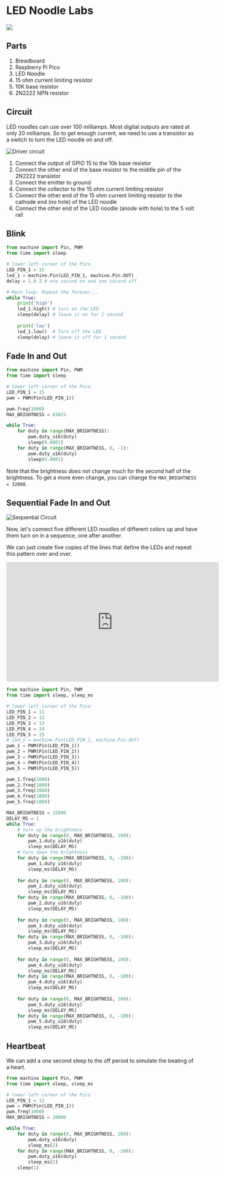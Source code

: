 # LED Noodle Labs

![](led-noodle-01.jpg)

## Parts

1. Breadboard
2. Raspberry Pi Pico
3. LED Noodle
4. 15 ohm current limiting resistor
5. 10K base resistor
6. 2N2222 NPN resistor

## Circuit

LED noodles can use over 100 milliamps.
Most digital outputs are rated at only 20 milliamps.
So to get enough current, we need to use a transistor
as a switch to turn the LED noodle on and off.

![Driver circuit](./driver-circuit.png)

1. Connect the output of GPIO 15 to the 10k base resistor
2. Connect the other end of the base resistor to the middle pin of the 2N2222 transistor
3. Connect the emitter to ground
4. Connect the collector to the 15 ohm current limiting resistor
5. Connect the other end of the 15 ohm current limiting resistor to the cathode end (no hole) of the LED noodle
6. Connect the other end of the LED noodle (anode with hole) to the 5 volt rail

## Blink

```py
from machine import Pin, PWM
from time import sleep

# lower left corner of the Pico
LED_PIN_1 = 15
led_1 = machine.Pin(LED_PIN_1, machine.Pin.OUT)
delay = 1.0 3 # one second on and one second off

# Main loop: Repeat the forever...
while True:
    print('high')
    led_1.high() # turn on the LED
    sleep(delay) # leave it on for 1 second
    
    print('low')
    led_1.low()  # Turn off the LED
    sleep(delay) # leave it off for 1 second
```

## Fade In and Out

```py
from machine import Pin, PWM
from time import sleep

# lower left corner of the Pico
LED_PIN_1 = 15
pwm = PWM(Pin(LED_PIN_1))

pwm.freq(1000)
MAX_BRIGHTNESS = 65025

while True:
    for duty in range(MAX_BRIGHTNESS):
        pwm.duty_u16(duty)
        sleep(0.0001)
    for duty in range(MAX_BRIGHTNESS, 0, -1):
        pwm.duty_u16(duty)
        sleep(0.0001)
```

Note that the brightness does not change much
for the second half of the brightness.   To
get a more even change, you can change the
```MAX_BRIGHTNESS = 32000```.


## Sequential Fade In and Out

![Sequential Circuit](./sequential.jpg)

Now, let's connect five different LED noodles of different colors up
and have them turn on in a sequence, one after another.

We can just create five copies of the lines that define the LEDs and repeat this pattern over and over.

<iframe width="560" height="315" src="https://www.youtube.com/embed/4kdwe0nw4iE?si=AfremuKhGbRESPhv?rel=0" title="YouTube video player" frameborder="0" allow="accelerometer; autoplay; clipboard-write; encrypted-media; gyroscope; picture-in-picture; web-share" referrerpolicy="strict-origin-when-cross-origin" allowfullscreen></iframe>

```py
from machine import Pin, PWM
from time import sleep, sleep_ms

# lower left corner of the Pico
LED_PIN_1 = 11
LED_PIN_2 = 12
LED_PIN_3 = 13
LED_PIN_4 = 14
LED_PIN_5 = 15
# led_1 = machine.Pin(LED_PIN_1, machine.Pin.OUT)
pwm_1 = PWM(Pin(LED_PIN_1))
pwm_2 = PWM(Pin(LED_PIN_2))
pwm_3 = PWM(Pin(LED_PIN_3))
pwm_4 = PWM(Pin(LED_PIN_4))
pwm_5 = PWM(Pin(LED_PIN_5))

pwm_1.freq(1000)
pwm_2.freq(1000)
pwm_3.freq(1000)
pwm_4.freq(1000)
pwm_5.freq(1000)

MAX_BRIGHTNESS = 32000
DELAY_MS = 1
while True:
    # turn up the brightness
    for duty in range(0, MAX_BRIGHTNESS, 100):
        pwm_1.duty_u16(duty)
        sleep_ms(DELAY_MS)
    # turn down the brightness
    for duty in range(MAX_BRIGHTNESS, 0, -100):
        pwm_1.duty_u16(duty)
        sleep_ms(DELAY_MS)
        
    for duty in range(0, MAX_BRIGHTNESS, 100):
        pwm_2.duty_u16(duty)
        sleep_ms(DELAY_MS)
    for duty in range(MAX_BRIGHTNESS, 0, -100):
        pwm_2.duty_u16(duty)
        sleep_ms(DELAY_MS)
        
    for duty in range(0, MAX_BRIGHTNESS, 100):
        pwm_3.duty_u16(duty)
        sleep_ms(DELAY_MS)
    for duty in range(MAX_BRIGHTNESS, 0, -100):
        pwm_3.duty_u16(duty)
        sleep_ms(DELAY_MS)
        
    for duty in range(0, MAX_BRIGHTNESS, 100):
        pwm_4.duty_u16(duty)
        sleep_ms(DELAY_MS)
    for duty in range(MAX_BRIGHTNESS, 0, -100):
        pwm_4.duty_u16(duty)
        sleep_ms(DELAY_MS)
        
    for duty in range(0, MAX_BRIGHTNESS, 100):
        pwm_5.duty_u16(duty)
        sleep_ms(DELAY_MS)
    for duty in range(MAX_BRIGHTNESS, 0, -100):
        pwm_5.duty_u16(duty)
        sleep_ms(DELAY_MS)
```



## Heartbeat

We can add a one second sleep to the off period to simulate
the beating of a heart.

```py
from machine import Pin, PWM
from time import sleep, sleep_ms

# lower left corner of the Pico
LED_PIN_1 = 12
pwm = PWM(Pin(LED_PIN_1))
pwm.freq(1000)
MAX_BRIGHTNESS = 20000

while True:
    for duty in range(0, MAX_BRIGHTNESS, 200):
        pwm.duty_u16(duty)
        sleep_ms(2)
    for duty in range(MAX_BRIGHTNESS, 0, -200):
        pwm.duty_u16(duty)
        sleep_ms(2)
    sleep(1)
```

